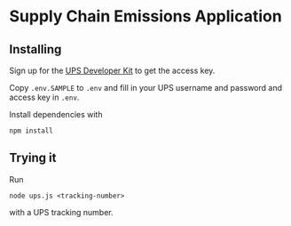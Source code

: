 # Supply Chain Emissions Application

## Installing

Sign up for the [UPS Developer Kit](https://www.ups.com/upsdeveloperkit?loc=en_US) to get the access key.  

Copy `.env.SAMPLE` to `.env` and fill in your UPS username and password and access key in `.env`.

Install dependencies with

```
npm install
```

## Trying it

Run

```
node ups.js <tracking-number>
```

with a UPS tracking number.
